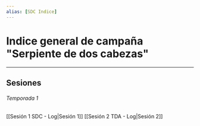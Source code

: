 ```yaml
---
alias: [SDC Indice]
---
```


# Indice general de campaña "Serpiente de dos cabezas"
---

## Sesiones

###### _Temporada 1_
[[Sesión 1 SDC - Log|Sesión 1]]
[[Sesión 2 TDA - Log|Sesión 2]]

